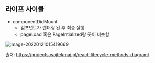 ## 라이프 사이클

- componentDidMount
  - 컴포넌트가 렌더링 된 후 최종 실행
  - pageLoad 혹은 PageIntialized랑 뜻이 비슷함





![image-20220121015419669](C:\Users\multicampus\AppData\Roaming\Typora\typora-user-images\image-20220121015419669.png)

출처: https://projects.wojtekmaj.pl/react-lifecycle-methods-diagram/



#